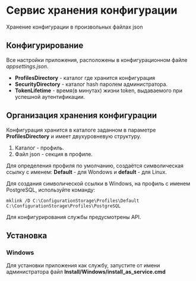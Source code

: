 # Сервис хранения конфигурации
Хранение конфигурации в произвольных файлах json

## Конфигурирование
Все настройки приложения, расположены в конфигурационном файле *appsettings.json*.

- **ProfilesDirectory** - каталог где хранится конфигурация
- **SecurityDirectory** - каталог hash паролем администратора.
- **TokenLifetime** - время(в минутах) жизни token, выдаваемого при успешной аутентификации.

## Организация хранения конфигурации
Конфигурация хранится в каталоге заданном в параметре **ProfilesDirectory** и имеет двухуровневую структуру.

1. Каталог - профиль.
2. Файл json - секция в профиле.

Для определения профиля по умолчанию, создаётся символическая ссылку с именем:  **Default** - для Wondows и **default** - для Linux.

Для создания символической ссылки в Windows, на профиль с именем PostgreSQL, используйте команду:
```shell
mklink /D C:\ConfigurationStorage\Profiles\Default C:\ConfigurationStorage\Profiles\PostgreSQL
```

Для конфигурирования службы предусмотрены API. 

## Установка

### Windows

Для установки приложения как службу, запустите от имени администратора файл **Install/Windows/install_as_service.cmd**
